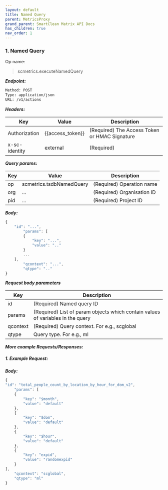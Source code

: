 ```yaml
---
layout: default
title: Named Query
parent: MetricsProxy
grand_parent: SmartClean Matrix API Docs
has_children: true
nav_order: 1
---
```


### 1. Named Query

Op name:

> scmetrics.executeNamedQuery


***Endpoint:***

```bash
Method: POST
Type: application/json
URL: /v1/actions
```

***Headers:***

| Key | Value | Description |
| --- | ------|-------------|
| Authorization | {{access_token}} | (Required) The Access Token or HMAC Signature |
| x-sc-identity | external | (Required) |


***Query params:***

| Key | Value | Description |
| --- | ------|-------------|
| op | scmetrics.tsdbNamedQuery | (Required) Operation name  |
| org | ... | (Required) Organisation ID | 
| pid | ... | (Required)  Project ID |


***Body:***

```js        
{
    "id": "...",
        "params": [
        {
            "key": "...",
            "value": ".."
        }
        ...
    ],
        "qcontext": "...",
        "qtype": ".."
}
```

***Request body parameters***

| Key | Description |
| --- |-------------|
| id  | (Required) Named query ID |
| params | (Required) List of param objects which contain values of variables in the query |
| qcontext | (Required) Query context. For e.g., scglobal |
| qtype | Query type. For e.g., ml |


***More example Requests/Responses:***

##### 1. Example Request:

***Body:***

```js
{
"id": "total_people_count_by_location_by_hour_for_dom_v2",
    "params": [
    {
        "key": "$month",
        "value": "default"
    },
    {
        "key": "$dom",
        "value": "default"
    },
    {
        "key": "$hour",
        "value": "default"
    },
    {
        "key": "expid",
        "value": "randomexpid"
    }
],
    "qcontext": "scglobal",
    "qtype": "ml"
}
```

<br>



